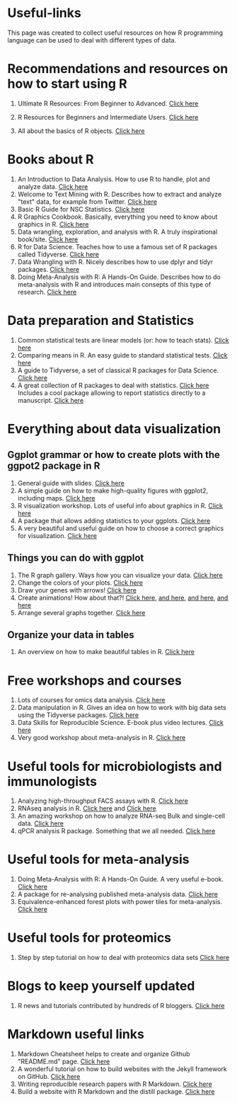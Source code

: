 # Useful-links
This page was created to collect useful resources on how R programming language can be used to deal with different types of data. 

# **Recommendations and resources on how to start using R**

1. Ultimate R Resources: From Beginner to Advanced. [Click here](https://thatdatatho.com/2020/05/16/r-resources-beginner-advanced/)
2. R Resources for Beginners and Intermediate Users. [Click here](https://martindevaux.com/2021/01/r_resources_beginners_intermediate/)

3. All about the basics of R objects. [Click here](https://egret.psychol.cam.ac.uk/statistics/R/enteringdata.html)

# **Books about R**

1. An Introduction to Data Analysis. How to use R to handle, plot and analyze data. [Click here](https://michael-franke.github.io/intro-data-analysis/index.html)
2. Welcome to Text Mining with R. Describes how to extract and analyze "text" data, for example from Twitter. [Click here](https://www.tidytextmining.com/index.html)
3. Basic R Guide for NSC Statistics. [Click here](https://bookdown.org/dli/rguide/)
4. R Graphics Cookbook. Basically, everything you need to know about graphics in R. [Click here](https://r-graphics.org/)
5. Data wrangling, exploration, and analysis with R. A truly inspirational book/site. [Click here](https://stat545.com/)
6. R for Data Science. Teaches how to use a famous set of R packages called Tidyverse. [Click here](https://r4ds.had.co.nz/index.html)
7. Data Wrangling with R. Nicely describes how to use dplyr and tidyr packages. [Click here](https://cengel.github.io/R-data-wrangling/)
8. Doing Meta-Analysis with R: A Hands-On Guide. Describes how to do meta-analysis with R and introduces main consepts of this type of research. [Click here](https://bookdown.org/MathiasHarrer/Doing_Meta_Analysis_in_R/)

# **Data preparation and Statistics**

1. Common statistical tests are linear models (or: how to teach stats). [Click here](https://lindeloev.github.io/tests-as-linear/)
2. Comparing means in R. An easy guide to standard statistical tests. [Click here](http://www.sthda.com/english/wiki/comparing-means-in-r)
3. A guide to Tidyverse, a set of classical R packages for Data Science. [Click here](https://www.analyticsvidhya.com/blog/2019/05/beginner-guide-tidyverse-most-powerful-collection-r-packages-data-science/)
4. A great collection of R packages to deal with statistics. [Click here](https://github.com/easystats/easystats)
   Includes a cool package allowing to report statistics directly to a manuscript. [Click here](https://github.com/easystats/report)

# **Everything about data visualization**
## Ggplot grammar or how to create plots with the ggpot2 package in R
1. General guide with slides. [Click here](https://evamaerey.github.io/ggplot2_grammar_guide/about)
2. A simple guide on how to make high-quality figures with ggplot2, including maps. [Click here](https://ben-williams.github.io/updated_ggplot_figures.html)
3. R visualization workshop. Lots of useful info about graphics in R. [Click here](https://stulp.gmw.rug.nl/ggplotworkshop/)
4. A package that allows adding statistics to your ggplots. [Click here](https://github.com/IndrajeetPatil/ggstatsplot)
5. A very beautiful and useful guide on how to choose a correct graphics for visualization. [Click here](https://www.data-to-viz.com/#boxplot) 

## Things you can do with ggplot 
1. The R graph gallery. Ways how you can visualize your data. [Click here](http://www.r-graph-gallery.com/)
2. Change the colors of your plots. [Click here](https://www.datanovia.com/en/blog/ggplot-colors-best-tricks-you-will-love/)
3. Draw your genes with arrows! [Click here](https://github.com/wilkox/gggenes)
4. Create animations! How about that?! [Click here](https://anderfernandez.com/en/blog/how-to-create-animations-in-r-with-gganimate/), [and here](https://paldhous.github.io/ucb/2018/dataviz/week14.html), [and here](https://gganimate.com/), [and here](https://www.datanovia.com/en/blog/gganimate-how-to-create-plots-with-beautiful-animation-in-r/)
5. Arrange several graphs together. [Click here](https://gotellilab.github.io/GotelliLabMeetingHacks/NickGotelli/ggplotPatchwork.html)


## Organize your data in tables
1. An overview on how to make beautiful tables in R. [Click here](https://rfortherestofus.com/2019/11/how-to-make-beautiful-tables-in-r/)


# **Free workshops and courses**

1. Lots of courses for omics data analysis. [Click here](http://app.orchestra.cancerdatasci.org/)
2. Data manipulation in R. Gives an idea on how to work with big data sets using the Tidyverse packages. [Click here](https://www.datanovia.com/en/courses/data-manipulation-in-r/)
3. Data Skills for Reproducible Science. E-book plus video lectures. [Click here](https://psyteachr.github.io/msc-data-skills/)
4. Very good workshop about meta-analysis in R. [Click here](https://tvpollet.github.io/Meta-analysis_course)

# **Useful tools for microbiologists and immunologists**

1. Analyzing high-throughput FACS assays with R. [Click here](https://jchellmuth.com/posts/FACS-with-R/)
2. RNAseq analysis in R. [Click here](https://bioinformatics-core-shared-training.github.io/RNAseq-R/) and [Click here](https://combine-australia.github.io/RNAseq-R/)
3. An amazing workshop on how to analyze RNA-seq Bulk and single-cell data. [Click here](https://stemangiola.github.io/rpharma2020_tidytranscriptomics/articles/tidytranscriptomics.html#reproducibility-1)
4. qPCR analysis R package. Something that we all needed. [Click here](https://github.com/ewallace/tidyqpcr)

# **Useful tools for meta-analysis**

1. Doing Meta-Analysis with R: A Hands-On Guide. A very useful e-book. [Click here](https://www.r-bloggers.com/2018/08/proteomics-data-analysis-1-3-data-acquisition-and-cleaning/)
2. A package for re-analysing published meta-analysis data. [Click here](https://github.com/dsquintana/metameta)
3. Equivalence-enhanced forest plots with power tiles for meta-analysis. [Click here](https://www.dsquintana.blog/equivalence-enhanced-forest-plots-with-power-tiles/)

# **Useful tools for proteomics**
1. Step by step tutorial on how to deal with proteomics data sets [Click here]([https://bookdown.org/MathiasHarrer/Doing_Meta_Analysis_in_R/](https://www.r-bloggers.com/2018/08/proteomics-data-analysis-1-3-data-acquisition-and-cleaning/))



# **Blogs to keep yourself updated**

1. R news and tutorials contributed by hundreds of R bloggers. [Click here](https://www.r-bloggers.com/)

# **Markdown useful links**

1. Markdown Cheatsheet helps to create and organize Github "README.md" page. [Click here](https://github.com/adam-p/markdown-here/wiki/Markdown-Cheatsheet)
2. A wonderful tutorial on how to build websites with the Jekyll framework on GitHub. [Click here](https://carpentries-incubator.github.io/jekyll-pages-novice/)
3. Writing reproducible research papers with R Markdown. [Click here](https://resulumit.com/teaching/rmd_workshop#1)
4. Build a website with R Markdown and the distill package. [Click here](https://lisalendway.netlify.app/posts/2020-12-09-buildingdistill/?utm_source=dlvr.it&utm_medium=facebook)
